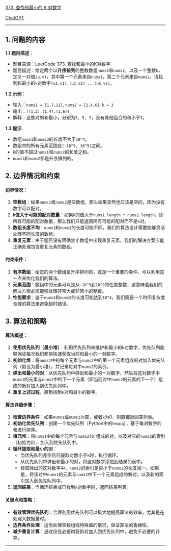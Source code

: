 [373. 查找和最小的 K 对数字](https://leetcode.cn/problems/find-k-pairs-with-smallest-sums)

[ChatGPT](https://chat.openai.com/share/223e10db-00cc-4456-863d-0feca3b791b1)

---

## 1. 问题的内容
**1.1 题目描述**：
- 题目来源：LeetCode 373. 查找和最小的K对数字
- 题目描述：给定两个以**升序排列**的整数数组`nums1`和`nums2`，以及一个整数`k`，定义一对值`(u,v)`，其中第一个元素来自`nums1`，第二个元素来自`nums2`。请找到和最小的`k`对数字`(u1,v1),(u2,v2) ...(uk,vk)`。

**1.2 示例**：
- 输入：`nums1 = [1,7,11]`, `nums2 = [2,4,6]`, `k = 3`
- 输出：`[(1,2),(1,4),(1,6)]`
- 解释：这些对的和最小，分别为`3, 5, 7`，没有其他组合的和小于`7`。

**1.3 提示**:
- 数组`nums1`和`nums2`的长度不大于`10^4`。
- 数组中的所有元素范围在`[-10^9, 10^9]`之间。
- `k`的值不超过`nums1`和`nums2`的长度之和。
- `nums1`和`nums2`都是升序排列的。

## 2. 边界情况和约束
#### **边界情况**：

1. **空数组**：如果`nums1`或`nums2`是空数组，那么结果显然也应该是空的，因为没有数字可以配对。
2. **`k`值大于可能的配对数量**：如果`k`的值大于`nums1.length * nums2.length`，即所有可能的配对数量，那么我们只能返回所有可能的配对而不是`k`对。
3. **数组长度不均**：`nums1`和`nums2`的长度可能不同，我们的算法设计需要能够灵活处理不同长度的数组。
4. **重复元素**：由于题目没有明确禁止数组中出现重复元素，我们的解决方案应能正确处理包含重复元素的数组。

#### **约束条件**：

1. **有序数组**：给定的两个数组是升序排列的，这是一个重要的条件，可以利用这一点来优化我们的算法。
2. **元素范围**：数组中的元素可以是从`-10^9`到`10^9`的任意整数，这意味着我们的解决方案必须能够处理非常大或非常小的整数。
3. **性能要求**：鉴于`nums1`和`nums2`的长度可能达到`10^4`，我们需要一个时间复杂度合理的算法来避免超时错误。

## 3. 算法和策略
#### 算法概述：

1. **使用优先队列（最小堆）**：利用优先队列来维护和最小的k对数字。优先队列能够保证每次我们都能快速获取当前和最小的一对数字。
2. **初始化堆**：将`nums1`中的每个元素与`nums2`中的第一个元素组成的对加入优先队列（假设为最小堆），并记录每对中`nums2`的索引。
3. **弹出和最小的对**：从优先队列中弹出和最小的一对数字，然后将这对数字中`nums1`的元素与`nums2`中的下一个元素（即当前对中`nums2`的元素的下一个）组成的新对加入到优先队列中。
4. **重复上述过程**，直到找到`k`对和最小的数字。

#### 算法详细步骤：

1. **检查边界条件**：如果`nums1`或`nums2`为空，或者`k`为0，则直接返回空列表。
2. **初始化优先队列**：创建一个优先队列（Python中的`heapq`），基于每对数字的和进行排序。
3. **填充堆**：将`nums1`中的每个元素与`nums2[0]`组成的对，以及对应的`nums2`的索引（初始为0），加入到优先队列中。
4. **循环提取和最小的对**：
   - 当优先队列非空且已提取对数小于`k`时，执行循环。
   - 从优先队列中弹出和最小的对，将这对数字添加到结果列表中。
   - 检查弹出的这对数字中，`nums2`的索引是否小于`nums2`的长度减一。如果是，将该对中`nums1`的元素与`nums2`中下一个元素组成的新对，以及新的索引加入到优先队列中。
5. **返回结果**：当循环结束或已找到`k`对数字时，返回结果列表。

#### 关键点和策略：

- **有效管理优先队列**：合理利用优先队列可以极大地提高算法的效率，尤其是在处理大数据量时。
- **边界条件处理**：适当处理空数组或特殊值的情况，保证算法的鲁棒性。
- **减少重复计算**：通过仅在必要时将新对加入到优先队列中，避免不必要的计算。

---